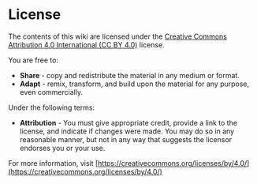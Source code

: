 # License

The contents of this wiki are licensed under the [Creative Commons Attribution 4.0 International (CC BY 4.0)](https://creativecommons.org/licenses/by/4.0/) license.

You are free to:

- **Share** - copy and redistribute the material in any medium or format.
- **Adapt** - remix, transform, and build upon the material for any purpose, even commercially.

Under the following terms:

- **Attribution** - You must give appropriate credit, provide a link to the license, and indicate if changes were made. You may do so in any reasonable manner, but not in any way that suggests the licensor endorses you or your use.

For more information, visit [https://creativecommons.org/licenses/by/4.0/](https://creativecommons.org/licenses/by/4.0/)
